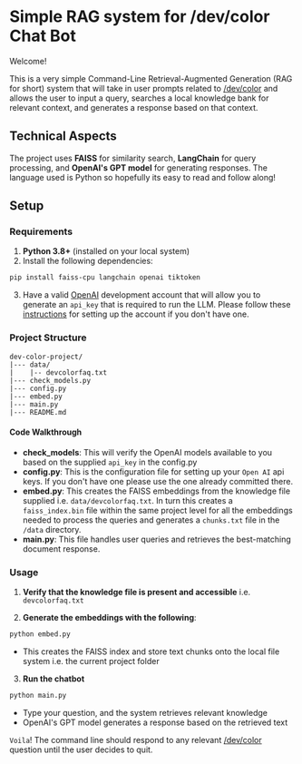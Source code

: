 # Simple RAG system for /dev/color Chat Bot

Welcome!

This is a very simple Command-Line Retrieval-Augmented Generation (RAG for short) system that will take in user prompts related to [/dev/color](https://devcolor.org/) and allows the user to input a query, searches a local knowledge bank for relevant context, and generates a response based on that context.

## Technical Aspects

The project uses **FAISS** for similarity search, **LangChain** for query processing, and **OpenAI's GPT model** for generating responses. The language used is Python so hopefully its easy to read and follow along!

## Setup

### Requirements

1. **Python 3.8+** (installed on your local system)
2. Install the following dependencies:

```sh
pip install faiss-cpu langchain openai tiktoken
```

3. Have a valid [OpenAI](https://platform.openai.com/) development account that will allow you to generate an `api_key` that is required to run the LLM. Please follow these [instructions](https://medium.com/@lorenzozar/how-to-get-your-own-openai-api-key-f4d44e60c327) for setting up the account if you don't have one.

### Project Structure

```
dev-color-project/
|--- data/
|    |-- devcolorfaq.txt
|--- check_models.py
|--- config.py
|--- embed.py
|--- main.py
|--- README.md
```

#### Code Walkthrough

- **check_models**: This will verify the OpenAI models available to you based on the supplied `api_key` in the config.py
- **config.py**: This is the configuration file for setting up your `Open AI` api keys. If you don't have one please use the one already committed there.
- **embed.py**: This creates the FAISS embeddings from the knowledge file supplied i.e. `data/devcolorfaq.txt`. In turn this creates a `faiss_index.bin` file within the same project level for all the embeddings needed to process the queries and generates a `chunks.txt` file in the `/data` directory.
- **main.py**: This file handles user queries and retrieves the best-matching document response.

### Usage

1. **Verify that the knowledge file is present and accessible** i.e. `devcolorfaq.txt`

2. **Generate the embeddings with the following**:

```sh
python embed.py
```

  * This creates the FAISS index and store text chunks onto the local file system i.e. the current project folder

3. **Run the chatbot**

```sh
python main.py
```

  - Type your question, and the system retrieves relevant knowledge
  - OpenAI's GPT model generates a response based on the retrieved text

`Voila`! The command line should respond to any relevant [/dev/color](https://devcolor.org/) question until the user decides to quit.
